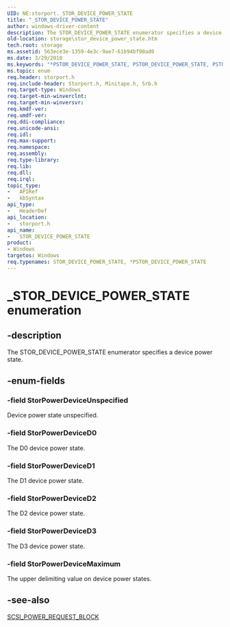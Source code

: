 ```yaml
---
UID: NE:storport._STOR_DEVICE_POWER_STATE
title: "_STOR_DEVICE_POWER_STATE"
author: windows-driver-content
description: The STOR_DEVICE_POWER_STATE enumerator specifies a device power state.
old-location: storage\stor_device_power_state.htm
tech.root: storage
ms.assetid: 563ece3e-1359-4e3c-9ae7-61b94bf90ad0
ms.date: 3/29/2018
ms.keywords: "*PSTOR_DEVICE_POWER_STATE, PSTOR_DEVICE_POWER_STATE, PSTOR_DEVICE_POWER_STATE enumeration pointer [Storage Devices], STOR_DEVICE_POWER_STATE, STOR_DEVICE_POWER_STATE enumeration [Storage Devices], StorPowerDeviceD0, StorPowerDeviceD1, StorPowerDeviceD2, StorPowerDeviceD3, StorPowerDeviceMaximum, StorPowerDeviceUnspecified, _STOR_DEVICE_POWER_STATE, storage.stor_device_power_state, storport/PSTOR_DEVICE_POWER_STATE, storport/STOR_DEVICE_POWER_STATE, storport/StorPowerDeviceD0, storport/StorPowerDeviceD1, storport/StorPowerDeviceD2, storport/StorPowerDeviceD3, storport/StorPowerDeviceMaximum, storport/StorPowerDeviceUnspecified, structs-storport_1b3e3040-821f-4cc1-9a5b-15ae5eaeb35e.xml"
ms.topic: enum
req.header: storport.h
req.include-header: Storport.h, Minitape.h, Srb.h
req.target-type: Windows
req.target-min-winverclnt: 
req.target-min-winversvr: 
req.kmdf-ver: 
req.umdf-ver: 
req.ddi-compliance: 
req.unicode-ansi: 
req.idl: 
req.max-support: 
req.namespace: 
req.assembly: 
req.type-library: 
req.lib: 
req.dll: 
req.irql: 
topic_type:
-	APIRef
-	kbSyntax
api_type:
-	HeaderDef
api_location:
-	storport.h
api_name:
-	STOR_DEVICE_POWER_STATE
product:
- Windows
targetos: Windows
req.typenames: STOR_DEVICE_POWER_STATE, *PSTOR_DEVICE_POWER_STATE
---
```


# _STOR_DEVICE_POWER_STATE enumeration


## -description


The STOR_DEVICE_POWER_STATE enumerator specifies a device power state.


## -enum-fields




### -field StorPowerDeviceUnspecified

Device power state unspecified.


### -field StorPowerDeviceD0

The D0 device power state.


### -field StorPowerDeviceD1

The D1 device power state.


### -field StorPowerDeviceD2

The D2 device power state.


### -field StorPowerDeviceD3

The D3 device power state.


### -field StorPowerDeviceMaximum

The upper delimiting value on device power states.


## -see-also




<a href="https://msdn.microsoft.com/library/windows/hardware/ff565389">SCSI_POWER_REQUEST_BLOCK</a>
 

 

